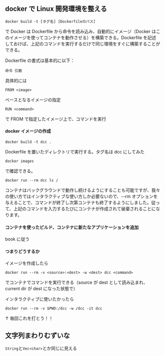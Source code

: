 ## docker で Linux 開発環境を整える

`docker build -t [タグ名] [Dockerfileのパス]`

で Docker は Dockerfile から命令を読み込み、自動的にイメージ（Docker はこのイメージを使ってコンテナを動作させる）を構築できる。Dockerfile を記述しておけば、上記のコマンドを実行するだけで同じ環境をすぐに構築することができる。

Dockerfile の書式は基本的に以下：

`命令 引数`

具体的には

`FROM <image>`

ベースとなるイメージの指定

`RUN <command>`

で FROM で指定したイメージ上で、コマンドを実行

#### docker イメージの作成

`docker build -t dcc .`

Dockerfile を置いたディレクトリで実行する。タグ名は dcc にしてみた

`docker images`

で確認できる。

`docker run --rm dcc ls /`

コンテナはバックグラウンドで動作し続けるようにすることも可能ですが、我々の使い方ではインタラクティブな使い方しか必要ないので、--rm オプションを与えることで、コマンドが終了し次第コンテナも終了するようにしました。従って、上記のコマンドを入力するたびにコンテナが作成されて破棄されることになります。

#### コンテナを使ったビルド、コンテナに新たなアプリケーションを追加

book に従う

#### つまりどうするか

イメージを作成したら

`docker run --rm -v <source>:<dest> -w <dest> dcc <command>`

でコンテナでコマンドを実行できる（source が dest として読み込まれ、current dir が dest になった状態で）

インタラクティブに使いたかったら

`docker run --rm -v $PWD:/dcc -w /dcc -it dcc`

↑ 毎回これを打とう！！

## 文字列まわりむずいな

`String`と`Vec<char>`とか同じに見える
